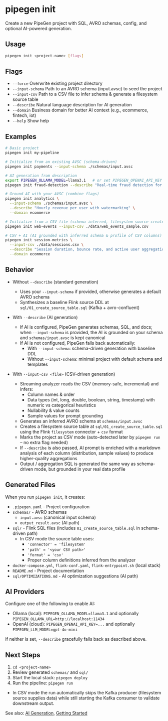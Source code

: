 # pipegen init

Create a new PipeGen project with SQL, AVRO schemas, config, and optional AI-powered generation.

## Usage

```bash
pipegen init <project-name> [flags]
```

## Flags

- `--force`           Overwrite existing project directory
- `--input-schema`    Path to an AVRO schema (input.avsc) to seed the project
- `--input-csv`       Path to a CSV file to infer schema & generate a filesystem source table
- `--describe`        Natural language description for AI generation
- `--domain`          Business domain for better AI context (e.g., ecommerce, fintech, iot)
- `--help`            Show help

## Examples

```bash
# Basic project
pipegen init my-pipeline

# Initialize from an existing AVSC (schema-driven)
pipegen init payments --input-schema ./schemas/input.avsc

# AI generation from description
export PIPEGEN_OLLAMA_MODEL=llama3.1   # or set PIPEGEN_OPENAI_API_KEY
pipegen init fraud-detection --describe "Real-time fraud detection for transactions" --domain fintech

# Ground AI with your AVSC (combine flags)
pipegen init analytics \
  --input-schema ./schemas/input.avsc \
  --describe "Hourly revenue per user with watermarking" \
  --domain ecommerce

# Initialize from a CSV file (schema inferred, filesystem source created)
pipegen init web-events --input-csv ./data/web_events_sample.csv

# CSV + AI (AI grounded with inferred schema & profile of CSV columns)
pipegen init session-metrics \
  --input-csv ./data/sessions.csv \
  --describe "Session duration, bounce rate, and active user aggregation" \
  --domain ecommerce
```

## Behavior

- Without `--describe` (standard generation)
  - Uses your `--input-schema` if provided, otherwise generates a default AVRO schema
  - Synthesizes a baseline Flink source DDL at `sql/01_create_source_table.sql` (Kafka + avro-confluent)

- With `--describe` (AI generation)
  - If AI is configured, PipeGen generates schemas, SQL, and docs; when `--input-schema` is provided, the AI is grounded on your schema and `schemas/input.avsc` is kept canonical
  - If AI is not configured, PipeGen falls back automatically:
    - With `--input-schema`: schema-driven generation with baseline DDL
    - Without `--input-schema`: minimal project with default schema and templates
  
- With `--input-csv <file>` (CSV-driven generation)
  - Streaming analyzer reads the CSV (memory-safe, incremental) and infers:
    - Column names & order
    - Data types (int, long, double, boolean, string, timestamp) with numeric vs categorical heuristics
    - Nullability & value counts
    - Sample values for prompt grounding
  - Generates an inferred AVRO schema at `schemas/input.avsc`
  - Creates a filesystem source table at `sql/01_create_source_table.sql` using the Flink `filesystem` connector + `csv` format
  - Marks the project as CSV mode (auto-detected later by `pipegen run` – no extra flag needed)
  - If `--describe` is also passed, AI prompt is enriched with a markdown analysis of each column (distribution, sample values) to produce higher-quality aggregations
  - Output / aggregation SQL is generated the same way as schema-driven mode, but grounded in your real data profile

## Generated Files

When you run `pipegen init`, it creates:

- `.pipegen.yaml` - Project configuration
- `schemas/` - AVRO schemas
  - `input.avsc` (canonical input schema)
  - `output_result.avsc` (AI path)
- `sql/` - Flink SQL files (includes `01_create_source_table.sql` in schema-driven path)
  - In CSV mode the source table uses:
    - `'connector' = 'filesystem'`
    - `'path' = '<your CSV path>'`
    - `'format' = 'csv'`
    - Proper column definitions inferred from the analyzer
- `docker-compose.yml`, `flink-conf.yaml`, `flink-entrypoint.sh` (local stack)
- `README.md` - Project documentation
- `sql/OPTIMIZATIONS.md` - AI optimization suggestions (AI path)

## AI Providers

Configure one of the following to enable AI:

- Ollama (local): `PIPEGEN_OLLAMA_MODEL=llama3.1` and optionally `PIPEGEN_OLLAMA_URL=http://localhost:11434`
- OpenAI (cloud): `PIPEGEN_OPENAI_API_KEY=...` and optionally `PIPEGEN_LLM_MODEL=gpt-4o-mini`

If neither is set, `--describe` gracefully falls back as described above.

## Next Steps

1. `cd <project-name>`
2. Review generated `schemas/` and `sql/`
3. Start the local stack: `pipegen deploy`
4. Run the pipeline: `pipegen run`
  - In CSV mode the run automatically skips the Kafka producer (filesystem source supplies data) while still starting the Kafka consumer to validate downstream output.

See also: [AI Generation](../ai-generation.md), [Getting Started](../getting-started.md)
